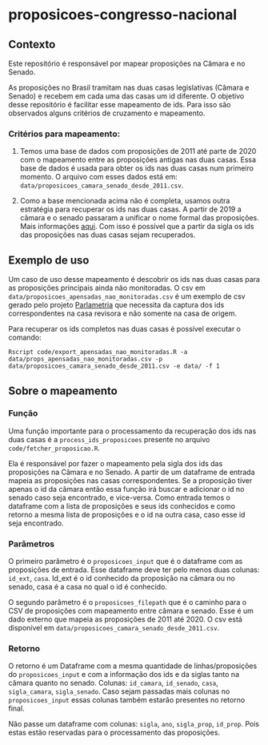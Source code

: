 # proposicoes-congresso-nacional

## Contexto
Este repositório é responsável por mapear proposições na Câmara e no Senado.

As proposições no Brasil tramitam nas duas casas legislativas (Câmara e Senado) e recebem em cada uma das casas um id diferente. O objetivo desse repositório é facilitar esse mapeamento de ids. Para isso são observados alguns critérios de cruzamento e mapeamento.

### Critérios para mapeamento:

1. Temos uma base de dados com proposições de 2011 até parte de 2020 com o mapeamento entre as proposições antigas nas duas casas. Essa base de dados é usada para obter os ids nas duas casas num primeiro momento. O arquivo com esses dados está em: `data/proposicoes_camara_senado_desde_2011.csv`.

2. Como a base mencionada acima não é completa, usamos outra estratégia para recuperar os ids nas duas casas. A partir de 2019 a câmara e o senado passaram a unificar o nome formal das proposições. Mais informações [aqui](https://www12.senado.leg.br/radio/1/noticia/2019/02/06/senado-e-camara-unificam-a-identificacao-das-proposicoes). Com isso é possível que a partir da sigla os ids das proposições nas duas casas sejam recuperados.

## Exemplo de uso

Um caso de uso desse mapeamento é descobrir os ids nas duas casas para as proposições principais ainda não monitoradas. O csv em `data/proposicoes_apensadas_nao_monitoradas.csv` é um exemplo de csv gerado pelo projeto [Parlametria](https://github.com/parlametria) que necessita da captura dos ids correspondentes na casa revisora e não somente na casa de origem.

Para recuperar os ids completos nas duas casas é possível executar o comando:

```
Rscript code/export_apensadas_nao_monitoradas.R -a data/props_apensadas_nao_monitoradas.csv -p data/proposicoes_camara_senado_desde_2011.csv -e data/ -f 1
```

## Sobre o mapeamento

### Função

Uma função importante para o processamento da recuperação dos ids nas duas casas é a `process_ids_proposicoes` presente no arquivo `code/fetcher_proposicao.R`.

Ela é responsável por fazer o mapeamento pela sigla dos ids das proposições na Câmara e no Senado. A partir de um dataframe de entrada mapeia as proposições nas casas correspondentes. Se a proposição tiver apenas o id da câmara então essa função irá buscar e adicionar o id no senado caso seja encontrado, e vice-versa. Como entrada temos o dataframe com a lista de proposições e seus ids conhecidos e como retorno a mesma lista de proposições e o id na outra casa, caso esse id seja encontrado. 

### Parâmetros

O primeiro parâmetro é o `proposicoes_input` que é o dataframe com as proposições de entrada. Esse dataframe deve ter pelo menos duas colunas: `id_ext`, `casa`. Id_ext é o id conhecido da proposição na câmara ou no senado, casa é a casa no qual o id é conhecido.

O segundo parâmetro é o `proposicoes_filepath` que é o caminho para o CSV de proposições com mapeamento entre câmara e senado. Esse é um dado externo que mapeia as proposições de 2011 até 2020. O csv está disponível em `data/proposicoes_camara_senado_desde_2011.csv`.

### Retorno

O retorno é um Dataframe com a mesma quantidade de linhas/proposições do `proposicoes_input` e com a informação dos ids e da siglas tanto na câmara quanto no senado. Colunas: `id_camara`, `id_senado`, `casa`, `sigla_camara`, `sigla_senado`. Caso sejam passadas mais colunas no `proposicoes_input` essas colunas também estarão presentes no retorno final.

Não passe um dataframe com colunas: `sigla`, `ano`, `sigla_prop`, `id_prop`. Pois estas estão reservadas para o processamento das proposições.

